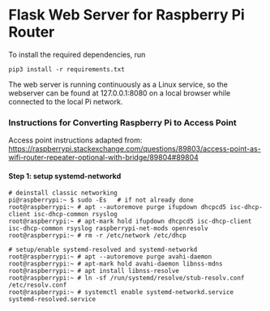 # Flask Web Server for Raspberry Pi Router

To install the required dependencies, run
```
pip3 install -r requirements.txt
```
The web server is running continuously as a Linux service, so the webserver can be found at 127.0.0.1:8080 on a local browser while connected to the local Pi network. 

### Instructions for Converting Raspberry Pi to Access Point
Access point instructions adapted from:  
 https://raspberrypi.stackexchange.com/questions/89803/access-point-as-wifi-router-repeater-optional-with-bridge/89804#89804

#### Step 1: setup systemd-networkd
```
# deinstall classic networking
pi@raspberrypi:~ $ sudo -Es   # if not already done
root@raspberrypi:~ # apt --autoremove purge ifupdown dhcpcd5 isc-dhcp-client isc-dhcp-common rsyslog
root@raspberrypi:~ # apt-mark hold ifupdown dhcpcd5 isc-dhcp-client isc-dhcp-common rsyslog raspberrypi-net-mods openresolv
root@raspberrypi:~ # rm -r /etc/network /etc/dhcp

# setup/enable systemd-resolved and systemd-networkd
root@raspberrypi:~ # apt --autoremove purge avahi-daemon
root@raspberrypi:~ # apt-mark hold avahi-daemon libnss-mdns
root@raspberrypi:~ # apt install libnss-resolve
root@raspberrypi:~ # ln -sf /run/systemd/resolve/stub-resolv.conf /etc/resolv.conf
root@raspberrypi:~ # systemctl enable systemd-networkd.service systemd-resolved.service
```




